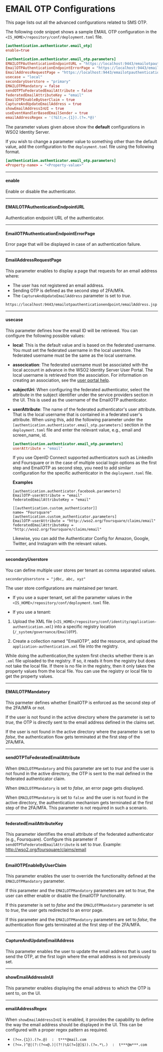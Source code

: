 # EMAIL OTP Configurations

This page lists out all the advanced configurations related to SMS OTP. 

The following code snippet shows a sample EMAIL OTP configuration in the `<IS_HOME>/repository/conf/deployment.toml` file. 

```toml
[authentication.authenticator.email_otp]
enable=true

[authentication.authenticator.email_otp.parameters]
EMAILOTPAuthenticationEndpointURL = "https://localhost:9443/emailotpauthenticationendpoint/emailotp.jsp"
EmailOTPAuthenticationEndpointErrorPage = "https://localhost:9443/emailotpauthenticationendpoint/emailotpError.jsp"
EmailAddressRequestPage = "https://localhost:9443/emailotpauthenticationendpoint/emailAddress.jsp"
usecase = "local"
secondaryUserstore = "primary"
EMAILOTPMandatory = false
sendOTPToFederatedEmailAttribute = false
federatedEmailAttributeKey = "email"
EmailOTPEnableByUserClaim = true
CaptureAndUpdateEmailAddress = true
showEmailAddressInUI = true
useEventHandlerBasedEmailSender = true
emailAddressRegex = '(?&lt;=.{1}).(?=.*@)'
```

The parameter values given above show the **default** configurations in WSO2 Identity Server. 

If you wish to change a parameter value to something other than the default value, add the configuration to the `deployment.toml` file using the following format.

```toml
[authentication.authenticator.email_otp.parameters]
<Property-name> = "<Property-value>"
```

----

#### enable 

Enable or disable the authenticator.

----

#### EMAILOTPAuthenticationEndpointURL 

Authentication endpoint URL of the authenticator.

----

#### EmailOTPAuthenticationEndpointErrorPage 

Error page that will be displayed in case of an authentication failure.

----

#### EmailAddressRequestPage

This parameter enables to display a page that requests for an email address where:

- The user has not registered an email address.
- Sending OTP is defined as the second step of 2FA/MFA.
- The `CaptureAndUpdateEmailAddress` parameter is set to *true*.

```tab="Example"
https://localhost:9443/emailotpauthenticationendpoint/emailAddress.jsp
```

----

#### usecase 

This parameter defines how the email ID will be retrieved. You can configure the following possible values:

- **local**: This is the default value and is based on the federated username. You must set the federated username in the local userstore. The federated username must be the same as the local username.

- **assocication**: The federated username must be associated with the local account in advance in the WSO2 Identity Server User Portal. The local username is retrieved from the association. For information on creating an association, see the [user portal help](insertlink).

- **subjectUri**: When configuring the federated authenticator, select the attribute in the subject identifier under the service providers section in the UI. This is used as the username of the EmailOTP authenticator.

- **userAttribute**: The name of the federated authenticator's user attribute. That is the local username that is contained in a federated user's attribute. When using this, add the following parameter under the `[authentication.authenticator.email_otp.parameters]` section in the `deployment.toml` file and enter the relevant value, e.g., email and screen_name, id.

    ```toml
    [authentication.authenticator.email_otp.parameters]
    userAttribute = "email"
    ```

    If you use OpenID Connect supported authenticators such as LinkedIn and Foursquare or in the case of multiple social login options as the first step and EmailOTP as second step, you need to add similar configuration for the specific authenticator in the `deployment.toml` file.

    **Examples**

    ```tab="Facebook"
    [authentication.authenticator.facebook.parameters]
    EmailOTP-userAttribute = "email"
    federatedEmailAttributeKey = "email"
    ```

    ```tab="Foursquare"
    [[authentication.custom_authenticator]]
    name= "Foursquare"
    [authentication.custom_authenticator.parameters]
    EmailOTP-userAttribute = "http://wso2.org/foursquare/claims/email"
    federatedEmailAttributeKey = "http://wso2.org/foursquare/claims/email"
    ```

    Likewise, you can add the Authenticator Config for Amazon, Google, Twitter, and Instagram with the relevant values.

----

#### secondaryUserstore

You can define multiple user stores per tenant as comma separated values.

```tab="Example"
secondaryUserstore = "jdbc, abc, xyz"
```

The user store configurations are maintained per tenant.

- If you use a super tenant, set all the parameter values in the `<IS_HOME>/repository/conf/deployment.toml` file.

- If you use a tenant: 

1. Upload the XML file (`<IS_HOME>/repository/conf/identity/application-authentication.xml`) into a specific registry location (`/_system/governance/EmailOTP`).

2. Create a collection named "EmailOTP", add the resource, and upload the `application-authentication.xml` file into the registry.

While doing the authentication,the system first checks whether there is an `.xml` file uploaded to the registry. If so, it reads it from the registry but does not take the local file. If there is no file in the registry, then it only takes the property values from the local file.
You can use the registry or local file to get the property values.

----

#### EMAILOTPMandatory

This parmeter defines whether EmailOTP is enforced as the second step of the 2FA/MFA or not.

If the user is not found in the active directory where the parameter is set to *true*, the OTP is directly sent to the email address defined in the claims set.

If the user is not found in the active directory where the parameter is set to *false*, the authentication flow gets terminated at the first step of the 2FA/MFA.

----

#### sendOTPToFederatedEmailAttribute

When `EMAILOTPMandatory` and this parameter are set to *true* and the user is not found in the active directory, the OTP is sent to the mail defined in the federated authenticator claim.

When `EMAILOTPMandatory` is set to *false*, an error page gets displayed.

When `EMAILOTPMandatory` is set to `false `and the user is not found in the active directory, the authentication mechanism gets terminated at the first step of the 2FA/MFA. This parameter is not required in such a scenario.

----

#### federatedEmailAttributeKey

This parameter identifies the email attribute of the federated authenticator (e.g., Foursquare).
Configure this parameter if `sendOTPToFederatedEmailAttribute` is set to *true*. Example: http://wso2.org/foursquare/claims/email

----

#### EmailOTPEnableByUserClaim

This parameter enables the user to override the functionality defined at the `EMAILOTPMandatory` parameter.

If this parameter and the `EMAILOTPMandatory` parameters are set to *true*, the user can either enable or disable the EmailOTP functionality.

If this parameter is set to *false* and the `EMAILOTPMandatory` parameter is set to *true*, the user gets redirected to an error page.

If this parameter and the `EMAILOTPMandatory` parameters are set to *false*, the authentication flow gets terminated at the first step of the 2FA/MFA.


----

#### CaptureAndUpdateEmailAddress

This parameter enables the user to update the email address that is used to send the OTP, at the first login where the email address is not previously set.

----

#### showEmailAddressInUI

This parameter enables displaying the email address to which the OTP is sent to, on the UI.

----

#### emailAddressRegex

When `showEmailAddressInUI` is enabled, it provides the capability to define the way the email address should be displayed in the UI. This can be configured with a proper regex pattern as required.</td>

-   `(?<=.{1}).(?=.@)  :  t***@mail.com`
-   `(?<=.)^@|(?:(?<=@.)|(?!)\G(?=[@]$)).(?=.*\.)  :  t***@m***.com`
